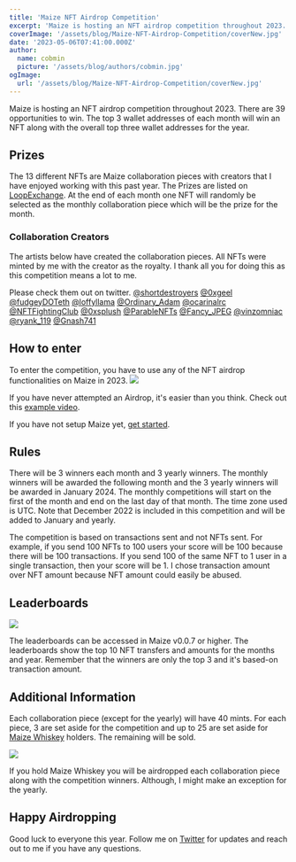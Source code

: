 ```yaml
---
title: 'Maize NFT Airdrop Competition'
excerpt: 'Maize is hosting an NFT airdrop competition throughout 2023. There are 39 opportunities to win. The top 3 wallet addresses of each month will win an NFT along with the overall top three wallet addresses for the year...'
coverImage: '/assets/blog/Maize-NFT-Airdrop-Competition/coverNew.jpg'
date: '2023-05-06T07:41:00.000Z'
author:
  name: cobmin
  picture: '/assets/blog/authors/cobmin.jpg'
ogImage:
  url: '/assets/blog/Maize-NFT-Airdrop-Competition/coverNew.jpg'
---
```


Maize is hosting an NFT airdrop competition throughout 2023. There are 39 opportunities to win. The top 3 wallet addresses of each month will win an NFT along with the overall top three wallet addresses for the year.  

## Prizes

The 13 different NFTs are Maize collaboration pieces with creators that I have enjoyed working with this past year. The Prizes are listed on [LoopExchange](https://loopexchange.art/collection/maizecollaboration). At the end of each month one NFT will randomly be selected as the monthly collaboration piece which will be the prize for the month. 

### Collaboration Creators
The artists below have created the collaboration pieces. All NFTs were minted by me with the creator as the royalty. I thank all you for doing this as this competition means a lot to me.

Please check them out on twitter.
[@shortdestroyers](https://twitter.com/shortdestroyers) [@0xgeel](https://twitter.com/0xgeel) [@fudgeyDOTeth](https://twitter.com/fudgeyDOTeth) [@loffyllama](https://twitter.com/loffyllama) [@Ordinary_Adam](https://twitter.com/Ordinary_Adam) [@ocarinalrc](https://twitter.com/ocarinalrc) [@NFTFightingClub](https://twitter.com/NFTFightingClub) [@0xsplush](https://twitter.com/0xsplush) [@ParableNFTs](https://twitter.com/ParableNFTs) [@Fancy_JPEG](https://twitter.com/Fancy_JPEG) [@vinzomniac](https://twitter.com/vinzomniac) [@ryank_119](https://twitter.com/ryank_119) [@Gnash741](https://twitter.com/Gnash741)

## How to enter

To enter the competition, you have to use any of the NFT airdrop functionalities on Maize in 2023.
![](/assets/blog/Maize-NFT-Airdrop-Competition/NFTAirdropFunctionality.jpg)

If you have never attempted an Airdrop, it's easier than you think. Check out this [example video](https://www.youtube.com/watch?v=tsKZYBKJ-j0).

If you have not setup Maize yet, [get started](https://maizehelps.art/getstarted).


## Rules

There will be 3 winners each month and 3 yearly winners. The monthly winners will be awarded the following month and the 3 yearly winners will be awarded in January 2024. The monthly competitions will start on the first of the month and end on the last day of that month. The time zone used is UTC. Note that December 2022 is included in this competition and will be added to January and yearly.

The competition is based on transactions sent and not NFTs sent. For example, if you send 100 NFTs to 100 users your score will be 100 because there will be 100 transactions. If you send 100 of the same NFT to 1 user in a single transaction, then your score will be 1. I chose transaction amount over NFT amount because NFT amount could easily be abused.

## Leaderboards

![](/assets/blog/Maize-NFT-Airdrop-Competition/NFTAirdropLeaderboard.jpg)

The leaderboards can be accessed in Maize v0.0.7 or higher. The leaderboards show the top 10 NFT transfers and amounts for the months and year. Remember that the winners are only the top 3 and it's based-on transaction amount.

## Additional Information

Each collaboration piece (except for the yearly) will have 40 mints. For each piece, 3 are set aside for the competition and up to 25 are set aside for [Maize Whiskey](https://loopexchange.art/collection/maizeorigin/item/0xe21a22643014393cf9cea349674bd47056ddd6c3da2a7f30a9f870e9feb45135) holders. The remaining will be sold. 

![](https://gateway.pinata.cloud/ipfs/QmYUAM2s2BjvYnnynZYWnwusFBu3aJWhqizGH4NEn9bn9F?_gl=1*1fi4gqe*rs_ga*YTk2NmIyMmItMzg1NC00MjA0LWFjOTEtNTdjOTZiMDQxZmUy*rs_ga_5RMPXG14TE*MTY4MzQ2MDI5My4xLjEuMTY4MzQ2MDMwNC40OS4wLjA.)

If you hold Maize Whiskey you will be airdropped each collaboration piece along with the competition winners. Although, I might make an exception for the yearly.

## Happy Airdropping

Good luck to everyone this year. Follow me on [Twitter](https://twitter.com/cobmin) for updates and reach out to me if you have any questions. 